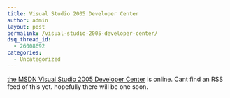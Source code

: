```yaml
---
title: Visual Studio 2005 Developer Center
author: admin
layout: post
permalink: /visual-studio-2005-developer-center/
dsq_thread_id:
  - 26008692
categories:
  - Uncategorized
---
```

[the MSDN Visual Studio 2005 Developer Center][1] is online. Cant find an RSS feed of this yet. hopefully there will be one soon.

 [1]: http://msdn.microsoft.com/vs2005/